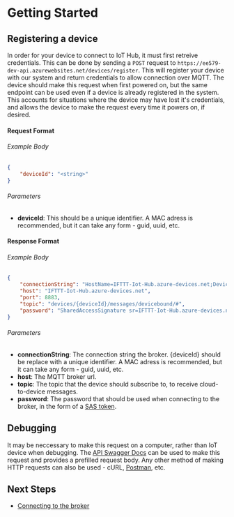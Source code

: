 # Getting Started

## Registering a device

In order for your device to connect to IoT Hub, it must first retreive credentials. This can be done by sending a ```POST``` request to ```https://ee579-dev-api.azurewebsites.net/devices/register```. This will register your device with our system and return credentials to allow connection over MQTT. The device should make this request when first powered on, but the same endpoint can be used even if a device is already registered in the system. This accounts for situations where the device may have lost it's credentials, and allows the device to make the request every time it powers on, if desired.
#### Request Format
###### Example Body
``` json
{
    "deviceId": "<string>"
}
```

###### Parameters

* **deviceId**: This should be a unique identifier. A MAC adress is recommended, but it can take any form - guid, uuid, etc.

#### Response Format
###### Example Body
``` json
{
    "connectionString": "HostName=IFTTT-Iot-Hub.azure-devices.net;DeviceId={deviceId};SharedAccessKey=El50EkQ/S/9qp5dd/V3VpsizIvSv+SA8TVF3QiGc93A=",
    "host": "IFTTT-Iot-Hub.azure-devices.net",
    "port": 8883,
    "topic": "devices/{deviceId}/messages/devicebound/#",
    "password": "SharedAccessSignature sr=IFTTT-Iot-Hub.azure-devices.net%2Fdevices%2F{deviceId}&sig=KOYS9LgCJ9eH7TTlMIGvedxIVI3cXmha7uU6yB4Bs6M%3D&se=88018657115"
}
```

###### Parameters

* **connectionString**: The connection string the broker. {deviceId} should be replace with a unique identifier.  A MAC adress is recommended, but it can take any form - guid, uuid, etc.
* **host**: The MQTT broker url.
* **topic**: The topic that the device should subscribe to, to receive cloud-to-device messages.
* **password**: The password that should be used when connecting to the broker, in the form of a [SAS token](https://docs.microsoft.com/en-us/azure/iot-hub/iot-hub-devguide-security#use-a-shared-access-policy).


## Debugging

It may be neccessary to make this request on a computer, rather than IoT device when debugging. The [API Swagger Docs](https://ee579-dev-api.azurewebsites.net) can be used to make this request and provides a prefilled request body. Any other method of making HTTP requests can also be used - cURL, [Postman](https://postman.com), etc.

## Next Steps

* [Connecting to the broker](mqtt.md)